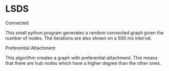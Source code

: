 # LSDS
Connected

This small python program generates a random connected graph given the number of nodes.
The iterations are also shown on a 500 ms interval.

Preferential Attachment

This algorithm creates a graph with preferential attachment. This means that there are hub nodes
which have a higher degree than the other ones.

